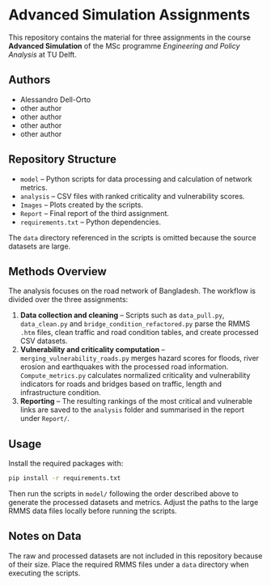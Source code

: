 # Advanced Simulation Assignments

This repository contains the material for three assignments in the course **Advanced Simulation** of the MSc programme *Engineering and Policy Analysis* at TU Delft.

## Authors
- Alessandro Dell-Orto
- other author
- other author
- other author
- other author

## Repository Structure
- `model` – Python scripts for data processing and calculation of network metrics.
- `analysis` – CSV files with ranked criticality and vulnerability scores.
- `Images` – Plots created by the scripts.
- `Report` – Final report of the third assignment.
- `requirements.txt` – Python dependencies.

The `data` directory referenced in the scripts is omitted because the source datasets are large.

## Methods Overview
The analysis focuses on the road network of Bangladesh. The workflow is divided over the three assignments:
1. **Data collection and cleaning** – Scripts such as `data_pull.py`, `data_clean.py` and `bridge_condition_refactored.py` parse the RMMS `.htm` files, clean traffic and road condition tables, and create processed CSV datasets.
2. **Vulnerability and criticality computation** – `merging_vulnerability_roads.py` merges hazard scores for floods, river erosion and earthquakes with the processed road information. `Compute_metrics.py` calculates normalized criticality and vulnerability indicators for roads and bridges based on traffic, length and infrastructure condition.
3. **Reporting** – The resulting rankings of the most critical and vulnerable links are saved to the `analysis` folder and summarised in the report under `Report/`.

## Usage
Install the required packages with:
```bash
pip install -r requirements.txt
```
Then run the scripts in `model/` following the order described above to generate the processed datasets and metrics. Adjust the paths to the large RMMS data files locally before running the scripts.

## Notes on Data
The raw and processed datasets are not included in this repository because of their size. Place the required RMMS files under a `data` directory when executing the scripts.
